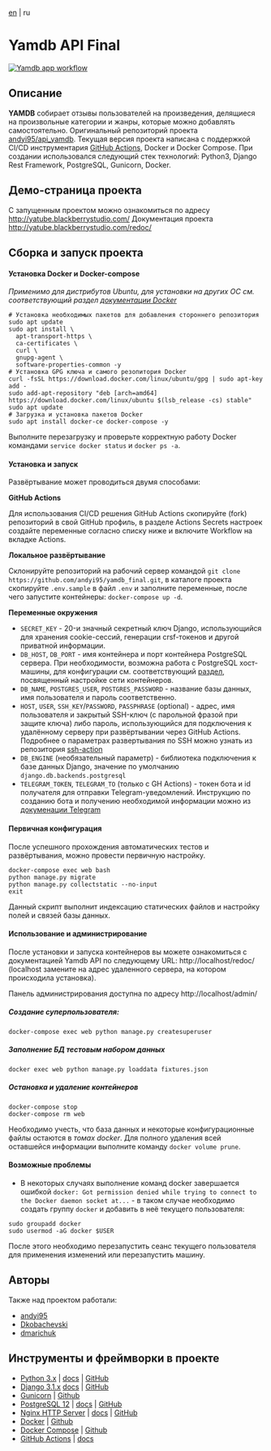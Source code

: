 [en](README-en.md) | ru

# Yamdb API Final
[![Yamdb app workflow](https://github.com/andyi95/yamdb_final/actions/workflows/yamdb_workflow.yaml/badge.svg?branch=master)](https://github.com/andyi95/yamdb_final/actions/workflows/yamdb_workflow.yaml)
## Описание

**YAMDB** собирает отзывы пользователей на произведения, делящиеся на произвольные  категории и жанры, которые можно добавлять самостоятельно.
Оригинальный репозиторий проекта [andyi95/api_yamdb](https://github.com/andyi95/api_yamdb). Текущая версия проекта написана с поддержкой CI/CD инструментария [GitHub Actions](https://github.com/features/actions), Docker и Docker Compose. При создании использовался следующий стек технологий: Python3, Django Rest Framework, PostgreSQL, Gunicorn, Docker.

## Демо-страница проекта

С запущенным проектом можно ознакомиться по адресу http://yatube.blackberrystudio.com/
Документация проекта http://yatube.blackberrystudio.com/redoc/

## Сборка и запуск проекта

#### Установка Docker и Docker-compose

*Применимо для дистрибутов Ubuntu, для установки на других ОС см. соответствующий раздел [документации Docker](https://docs.docker.com/get-docker/)*

```shell
# Установка необходимых пакетов для добавления стороннего репозитория
sudo apt update
sudo apt install \
  apt-transport-https \
  ca-certificates \
  curl \
  gnupg-agent \
  software-properties-common -y
# Установка GPG ключа и самого резопитория Docker
curl -fsSL https://download.docker.com/linux/ubuntu/gpg | sudo apt-key add -
sudo add-apt-repository "deb [arch=amd64] https://download.docker.com/linux/ubuntu $(lsb_release -cs) stable"
sudo apt update
# Загрузка и установка пакетов Docker
sudo apt install docker-ce docker-compose -y
```
Выполните перезагрузку и проверьте корректную работу Docker командами `service docker status` и `docker ps -a`. 


#### Установка и запуск

Развёртывание может проводиться двумя способами:

**GitHub Actions**

Для использования CI/CD решения GitHub Actions скопируйте (fork) репозиторий в свой GitHub профиль, в разделе Actions Secrets настроек создайте переменные согласно списку ниже и включите Workflow на вкладке Actions.
 
**Локальное развёртывание**

Склонируйте репозиторий на рабочий сервер командой `git clone https://github.com/andyi95/yamdb_final.git`, в каталоге проекта скопируйте `.env.sample` в файл `.env` и заполните переменные, после чего запустите контейнеры: `docker-compose up -d`.

**Переменные окружения**

 - `SECRET_KEY` - 20-и значный секретный ключ Django, использующийся для хранения cookie-сессий, генерации crsf-токенов и другой приватной информации. 
 - `DB_HOST`, `DB_PORT`  - имя контейнера и порт контейнера PostgreSQL сервера. При необходимости, возможна работа с PostgreSQL хост-машины, для конфигурации см. соответствующий [раздел](https://docs.docker.com/compose/networking/), посвященный настройке сети контейнеров.
  - `DB_NAME`, `POSTGRES_USER`, `POSTGRES_PASSWORD` - название базы данных, имя пользователя и пароль соответственно.
  - `HOST`, `USER`, `SSH_KEY`/`PASSWORD`, `PASSPHRASE` (optional) - адрес, имя пользователя и закрытый SSH-ключ (с парольной фразой при защите ключа) либо пароль, использующийся для подключения к удалённому серверу при развёртывании через GitHub Actions. Подробнее о параметрах развертывания по SSH можно узнать из репозитория [ssh-action](https://github.com/appleboy/ssh-action)
  - `DB_ENGINE` (необязательный параметр) - библиотека подключения к базе данных Django, значение по умолчанию `django.db.backends.postgresql`
  - `TELEGRAM_TOKEN`, `TELEGRAM_TO` (только c GH Actions)  - токен бота и id получателя для отправки Telegram-уведомлений. Инструкцию по созданию бота и получению необходимой информации можно из [докуменации Telegram](https://core.telegram.org/bots#6-botfather)
  
#### Первичная конфигурация

После успешного прохождения автоматических тестов и развёртывания, можно провести первичную настройку.
```shell
docker-compose exec web bash
python manage.py migrate
python manage.py collectstatic --no-input
exit
```
Данный скрипт выполнит индексацию статических файлов и настройку полей и связей базы данных.

#### Использование и администрирование

После установки и запуска контейнеров вы можете ознакомиться с документацией Yamdb API по следующему URL: http://localhost/redoc/ (localhost замените на адрес удаленного сервера, на котором происходила установка).

Панель администрирования доступна по адресу http://localhost/admin/

##### Создание суперпользователя:

```shell
docker-compose exec web python manage.py createsuperuser
```
##### Заполнение БД тестовым набором данных

```shell
docker exec web python manage.py loaddata fixtures.json
```

##### Остановка и удаление контейнеров

```shell
docker-compose stop
docker-compose rm web
```
Необходимо учесть, что база данных и некоторые конфигурационные файлы остаются в *томах docker*. Для полного удаления всей оставшейся информации выполните команду `docker volume prune`.


#### Возможные проблемы

 - В некоторых случаях выполнение команд docker завершается ошибкой `docker: Got permission denied while trying to connect to the Docker daemon socket at...` - в таком случае необходимо создать группу `docker`  и добавить в неё текущего пользователя:
 ```shell
sudo groupadd docker
sudo usermod -aG docker $USER
 ```
После этого необходимо перезапустить сеанс текущего пользователя для применения изменений или перезапустить машину.

## Авторы

Также над проектом работали: 
 - [andyi95](https://github.com/andyi95)
 - [Dkobachevski](https://github.com/dmarichuk)
 - [dmarichuk](https://github.com/dmarichuk)
 
 ## Инструменты и фреймворки в проекте
 
 - [Python 3.x](https://www.python.org/) | [docs](https://docs.python.org/3/) | [GitHub](https://github.com/python/cpython/tree/3.8)
 - [Django 3.1.x](https://www.djangoproject.com/) [docs](https://docs.djangoproject.com/en/3.1/) | [GitHub](https://github.com/django/django/tree/stable/3.1.x)
 - [Gunicorn](https://gunicorn.org/) | [Github](https://github.com/benoitc/gunicorn)
 - [PostgreSQL 12](https://www.postgresql.org/) | [docs](https://www.postgresql.org/docs/12/index.html) | [GitHub](https://github.com/postgres/postgres/tree/REL_12_STABLE)
 - [Nginx HTTP Server](https://nginx.org/ru/) | [docs](https://nginx.org/ru/docs/) | [GitHub](https://github.com/nginx/nginx/tree/branches/stable-1.12)
 - [Docker](https://docs.docker.com/) | [Github](https://github.com/docker)
 - [Docker Compose](https://docs.docker.com/compose/) | [Github](https://github.com/docker/compose)
 - [GitHub Actions](https://github.com/features/actions) | [docs](https://github.com/features/actions)
 
